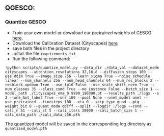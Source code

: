 ## QGESCO:

### Quantize GESCO
* Train your own model or download our pretrained weights of GESCO [here](https://drive.google.com/drive/folders/1MwDLhTM3MbhEm7z42zaJ0aITgPFxg-VT?usp=sharing).
* Download the Calibration Dataset (Cityscapes) [here](https://drive.google.com/file/d/1Su6rQ_ExUnNAj7srACu8v-lqdccATB-4/view?usp=sharing)
* save both files in the project directory
* Install the file `requirements.txt`
* Run the following command:

```
!python scripts/quantize_model.py --data_dir ./data_val --dataset_mode cityscapes --attention_resolutions 32,16,8 --diffusion_steps 100 --use_ddim True --image_size 256 --learn_sigma True --noise_schedule linear --num_channels 256 --num_head_channels 64 --num_res_blocks 2 --resblock_updown True --use_fp16 False --use_scale_shift_norm True --num_classes 35 --class_cond True --no_instance False --batch_size 1 --model_path ./Cityscapes_ema_0.9999_190000.pt --results_path ./logs --s 2 --one_hot_label True --snr 100 --pool None --unet_model unet --use_pretrained --timesteps 100 --eta 0 --skip_type quad --ptq --weight_bit 8 --quant_mode qdiff --split --logdir ./logs --cond --cali_n 51 --cali_st 5 --cali_iters 20000 --cali_batch_size 1 --cali_data_path ./cali_data_256.pth
```

The quantized model will be saved in the corresponding log directory as `quantized_model.pth`